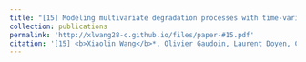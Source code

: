 ```yaml
---
title: "[15] Modeling multivariate degradation processes with time-variant covariates and imperfect maintenance effects"
collection: publications
permalink: 'http://xlwang28-c.github.io/files/paper-#15.pdf'
citation: '[15] <b>Xiaolin Wang</b>*, Olivier Gaudoin, Laurent Doyen, Christophe Berenguer, Min Xie. (2021). &quot;Modeling multivariate degradation processes with time-variant covariates and imperfect maintenance effects.&quot; <i>Applied Stochastic Models in Business and Industry</i>. 37(3), 592-611. [<a href="https://onlinelibrary.wiley.com/doi/full/10.1002/asmb.2600">link</a>]'
---
```


